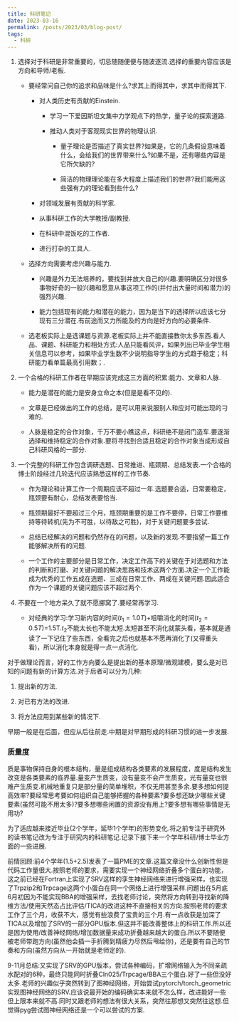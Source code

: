 ```yaml
---
title: 科研笔记
date: 2023-03-16
permalink: /posts/2023/03/blog-post/
tags:
  - 科研
---
```


1. 选择对于科研是非常重要的，切忌随随便便与随波逐流.选择的重要内容应该是方向和导师/老板.

   + 要经常问自己你的追求和品味是什么?求其上而得其中，求其中而得其下.

     + 对人类历史有贡献的Einstein.
     
       + 学习一下爱因斯坦文集中力学观点下的热学，量子论的探索道路.

       + 推动人类对于客观现实世界的物理认识.
       
         + 量子理论是否描述了真实世界?如果是，它的几条假设意味着什么，会给我们的世界带来什么?如果不是，还有哪些内容是它所欠缺的?

         + 简洁的物理理论能在多大程度上描述我们的世界?我们能用这些强有力的理论看到些什么?

     + 对领域发展有贡献的科学家.

     + 从事科研工作的大学教授/副教授.

     + 在科研中混饭吃的工作者.

     + 进行打杂的工具人.

   + 选择方向需要考虑兴趣与能力.
   
     + 兴趣是外力无法培养的，要找到并放大自己的兴趣.要明确区分对很多事物好奇的一般兴趣和愿意从事这项工作的(并付出大量时间和潜力)的强烈兴趣.
     
     + 能力包括现有的能力和潜在的能力，因为是当下的选择所以应该七分现有三分潜在.有前途而又力所能及的方向是好方向的必要条件.
  
   + 选老板实际上是选课题与资源.老板实际上并不能直接教你太多东西.看人品、课题、科研能力和相处方式:人品只能看风评，如果列出已毕业学生相关信息可以参考，如果毕业学生数不少说明指导学生的方式趋于稳定；科研能力看单篇最高引用数；.


2. 一个合格的科研工作者在早期应该完成这三方面的积累:能力、文章和人脉.

   + 能力是潜在的能力是安身立命之本(但是是看不见的).
   
   + 文章是已经做出的工作的总结，是可以用来说服别人和应对可能出现的刁难的.
   
   + 人脉是稳定的合作对象，千万不要小瞧这点，科研绝不是闭门造车.要逐渐选择和维持稳定的合作对象.要将寻找到合适且稳定的合作对象当成形成自己科研风格的一部分.

3. 一个完整的科研工作包含调研选题、日常推进、瓶颈期、总结发表.一个合格的博士阶段经过几轮迭代应该熟悉这样的工作节奏.

   + 作为理论和计算工作一个周期应该不超过一年.选题要合适，日常要稳定，瓶颈要有耐心，总结发表要恰当.
   
   + 瓶颈期最好不要超过三个月，瓶颈期重要的是工作不要停，日常工作要维持等待转机(先为不可胜，以待敌之可胜)，对于关键问题要多尝试.
   
   + 总结已经解决的问题和仍然存在的问题，以及新的发现.不要指望一篇工作能够解决所有的问题.
   
   + 一个工作的主要部分是日常工作，决定工作高下的关键在于对选题和方法的判断和打磨、对关键问题的解决思路和技术这两个方面.决定一个工作能成为优秀的工作五成在选题、三成在日常工作、两成在关键问题.因此适合作为一个课题的关键问题应该不超过两个.


4. 不要在一个地方呆久了就不愿挪窝了.要经常再学习.

   + 对经典的学习:学习新内容的时间($t_1=1.0T$)+咀嚼消化的时间($t_2=0.5T$)=1.5T.$t_2$不能太长也不能太短.太短甚至不消化就蒙头看，基本就是通读了一下记住了些东西，全看完之后也就基本不愿再消化了(又得重头看)，所以消化本身就是得一点一点消化.

对于做理论而言，好的工作方向要么是提出新的基本原理/微观建模，要么是对已知的问题有新的计算方法.对于后者可以分为几种:

1. 提出新的方法.

2. 对已有方法的改进.

3. 将方法应用到某些新的情况下.

早期一般是在后面，但应从后往前走.中期是对早期形成的科研习惯的进一步发展.

### 质量度

质是事物保持自身的根本结构，量是组成结构各类要素的发展程度，度是结构发生改变是各类要素的临界量.量变产生质变，没有量变不会产生质变，光有量变也很难产生质变.机械地重复只是部分量的简单堆积，不仅无用甚至多余.要多想如何提高效率?要经常思考要如何组织自己能够把握的各种要素?要多想还缺少哪些关键要素(虽然可能不用太多)?要多想哪些闲置的资源没有用上?要多想有哪些事情是无用功?


为了适应越来接近毕业(2个学年，延毕1个学年)的形势变化.将之前专注于研究外的读书笔记改为专注于研究内的科研笔记.记录下接下来一个学年科研/博士毕业方面的一些进展.

前情回顾:前4个学年(1.5+2.5)发表了一篇PME的文章.这篇文章没什么创新性但是代码工作量很大.按照老师的要求，需要实现一个神经网络折叠多个蛋白的功能，这之前已经在Fortran上实现了SRV这样的孪生神经网络来进行增强采样，也实现了Trpzip2和Trpcage这两个小蛋白在同一个网络上进行增强采样.问题出在5月底6月初因为不能实现BBA的增强采样，去找老师讨论，突然将方向转到寻找新的降维方法/使用天然态占比评估/TICA的改进这种不直接相关的方向.按照老师的要求工作了三个月，收获不大，感觉有些浪费了宝贵的三个月.有一点收获是加深了TICA以及增加了SRV的一部分GPU版本.但这并不能改善整体上的科研工作.所以还是因为使用/改善神经网络/增加数据量来成功折叠越来越大的蛋白.所以不要随便被老师带跑方向(虽然他会插一手折腾到精疲力尽然后甩给你)，还是要有自己的节奏和方向(虽然方向从一开始就是老师定的).

9-11月总结:又实现了SRV的GPU版本，尝试各种编码，扩增网络输入为不同亲疏水配对的6种，最终只能同时折叠Cln025/Trpcage/BBA三个蛋白.好了一些但没好太多.老师的兴趣似乎突然转到了图神经网络，开始尝试pytorch/torch_geometric实现图神经网络的SRV.应该说最开始的编码确实本来就不怎么样，改进能好一些但上限本来就不高.同时又跟老师的想法有很大关系，突然往那想又突然往这想.但觉得pyg尝试图神经网络还是一个可以尝试的方案.
